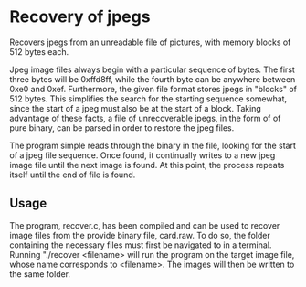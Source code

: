# Recovery of jpegs


Recovers jpegs from an unreadable file of pictures, with memory blocks of 512 bytes each.

Jpeg image files always begin with a particular sequence of bytes. The first three bytes will be 0xffd8ff, while the fourth byte can be anywhere between 0xe0 and 0xef. Furthermore, the given file format stores jpegs in "blocks" of 512 bytes. This simplifies the search for the starting sequence somewhat, since the start of a jpeg must also be at the start of a block. Taking advantage of these facts, a file of unrecoverable jpegs, in the form of of pure binary, can be parsed in order to restore the jpeg files. 

The program simple reads through the binary in the file, looking for the start of a jpeg file sequence. Once found, it continually writes to a new jpeg image file until the next image is found. At this point, the process repeats itself until the end of file is found.

## Usage

The program, recover.c, has been compiled and can be used to recover image files from the provide binary file, card.raw. To do so, the folder containing the necessary files must first be navigated to in a terminal. Running "./recover &lt;filename&gt; will run the program on the target image file, whose name corresponds to &lt;filename&gt;.
The images will then be written to the same folder.
